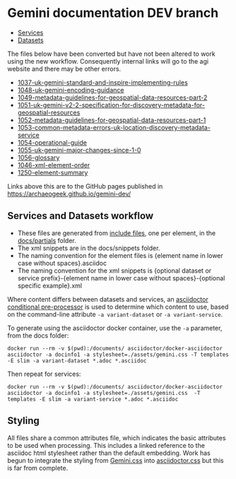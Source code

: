 
# Gemini documentation DEV branch

* [Services](https://archaeogeek.github.io/gemini-dev/1063-gemini-services.html) 
* [Datasets](https://archaeogeek.github.io/gemini-dev/1062-gemini-datasets-and-data-series.html)

The files below have been converted but have not been altered to work using the new workflow. Consequently internal links will go to the agi website and there may be other errors.
* [1037-uk-gemini-standard-and-inspire-implementing-rules](https://archaeogeek.github.io/gemini-dev/1037-uk-gemini-standard-and-inspire-implementing-rules.html)
* [1048-uk-gemini-encoding-guidance](https://archaeogeek.github.io/gemini-dev/1048-uk-gemini-encoding-guidance.html)
* [1049-metadata-guidelines-for-geospatial-data-resources-part-2](https://archaeogeek.github.io/gemini-dev/1049-metadata-guidelines-for-geospatial-data-resources-part-2.html)
* [1051-uk-gemini-v2-2-specification-for-discovery-metadata-for-geospatial-resources](https://archaeogeek.github.io/gemini-dev/1051-uk-gemini-v2-2-specification-for-discovery-metadata-for-geospatial-resources.html)
* [1052-metadata-guidelines-for-geospatial-data-resources-part-1](https://archaeogeek.github.io/gemini-dev/1052-metadata-guidelines-for-geospatial-data-resources-part-1.html)
* [1053-common-metadata-errors-uk-location-discovery-metadata-service](https://archaeogeek.github.io/gemini-dev/1053-common-metadata-errors-uk-location-discovery-metadata-service.html)
* [1054-operational-guide](https://archaeogeek.github.io/gemini-dev/1054-operational-guide.html)
* [1055-uk-gemini-major-changes-since-1-0](https://archaeogeek.github.io/gemini-dev/1055-uk-gemini-major-changes-since-1-0.html)
* [1056-glossary](https://archaeogeek.github.io/gemini-dev/1056-glossary.html)
* [1046-xml-element-order](https://archaeogeek.github.io/gemini-dev/1046-xml-element-order.html)
* [1250-element-summary](https://archaeogeek.github.io/gemini-dev/1250-element-summary.html)

Links above this are to the GitHub pages published in https://archaeogeek.github.io/gemini-dev/

## Services and Datasets workflow

* These files are generated from [include files](https://docs.asciidoctor.org/asciidoc/latest/directives/include/), one per element, in the [docs/partials](https://github.com/archaeogeek/gemini/tree/main/docs/partials) folder. 
* The xml snippets are in the docs/snippets folder.
* The naming convention for the element files is {element name in lower case without spaces}.asciidoc
* The naming convention for the xml snippets is {optional dataset or service prefix}-{element name in lower case without spaces}-{optional specific example}.xml

Where content differs between datasets and services, an [asciidoctor conditional pre-processor](https://docs.asciidoctor.org/asciidoc/latest/directives/ifdef-ifndef/) is used to determine which content to use, based on the command-line attribute `-a variant-dataset` or `-a variant-service`. 

To generate using the asciidoctor docker container, use the `-a` parameter, from the docs folder:

```
docker run --rm -v $(pwd):/documents/ asciidoctor/docker-asciidoctor asciidoctor -a docinfo1 -a stylesheet=./assets/gemini.css -T templates -E slim -a variant-dataset *.adoc *.asciidoc
```

Then repeat for services:

```
docker run --rm -v $(pwd):/documents/ asciidoctor/docker-asciidoctor asciidoctor -a docinfo1 -a stylesheet=./assets/gemini.css  -T templates -E slim -a variant-service *.adoc *.asciidoc
```

## Styling

All files share a common attributes file, which indicates the basic attributes to be used when processing. This includes a linked reference to the asciidoc html stylesheet rather than the default embedding. Work has begun to integrate the styling from [Gemini.css](blob/main/docs/Gemini.css) into [asciidoctor.css](blob/main/docs/assets/asciidoctor.css) but this is far from complete.
